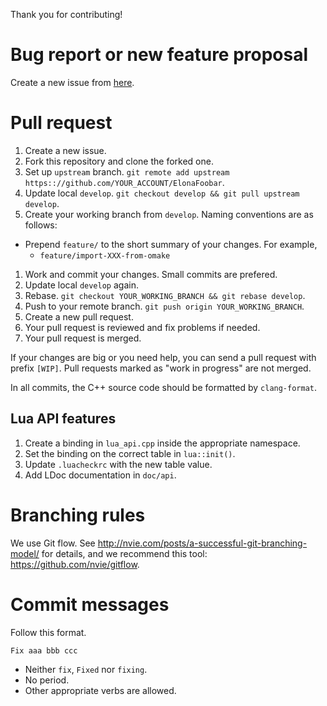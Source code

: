 Thank you for contributing!


# Bug report or new feature proposal

Create a new issue from [here](https://github.com/ElonaFoobar/ElonaFoobar/issues/new).



# Pull request

1. Create a new issue.
1. Fork this repository and clone the forked one.
1. Set up `upstream` branch. `git remote add upstream https:://github.com/YOUR_ACCOUNT/ElonaFoobar`.
1. Update local `develop`. `git checkout develop && git pull upstream develop`.
1. Create your working branch from `develop`. Naming conventions are as follows:
  * Prepend `feature/` to the short summary of your changes. For example,
    - `feature/import-XXX-from-omake`
1. Work and commit your changes. Small commits are prefered.
1. Update local `develop` again.
1. Rebase. `git checkout YOUR_WORKING_BRANCH && git rebase develop`.
1. Push to your remote branch. `git push origin YOUR_WORKING_BRANCH`.
1. Create a new pull request.
1. Your pull request is reviewed and fix problems if needed.
1. Your pull request is merged.


If your changes are big or you need help, you can send a pull request with prefix `[WIP]`. Pull requests marked as "work in progress" are not merged.

In all commits, the C++ source code should be formatted by `clang-format`.

## Lua API features

1. Create a binding in `lua_api.cpp` inside the appropriate namespace.
2. Set the binding on the correct table in `lua::init()`.
3. Update `.luacheckrc` with the new table value.
4. Add LDoc documentation in `doc/api`.


# Branching rules

We use Git flow. See http://nvie.com/posts/a-successful-git-branching-model/ for details, and we recommend this tool: https://github.com/nvie/gitflow.



# Commit messages

Follow this format.

```
Fix aaa bbb ccc
```

* Neither `fix`, `Fixed` nor `fixing`.
* No period.
* Other appropriate verbs are allowed.
